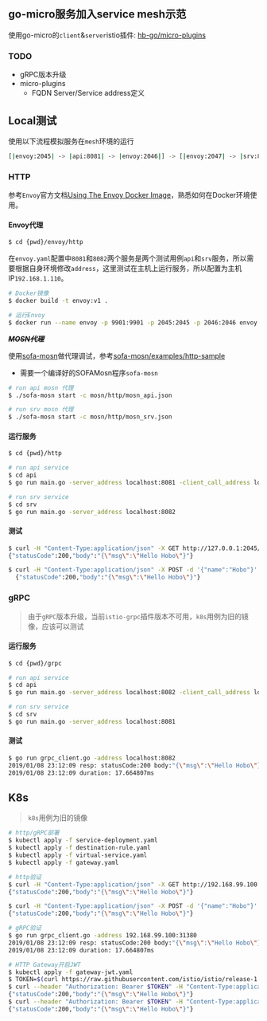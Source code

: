 ## go-micro服务加入service mesh示范

使用go-micro的`client`&`server`istio插件: [hb-go/micro-plugins](https://github.com/hb-go/micro-plugins)

### TODO
- gRPC版本升级
- micro-plugins
    - FQDN Server/Service address定义

## Local测试
使用以下流程模拟服务在`mesh`环境的运行
```bash
[|envoy:2045| -> |api:8081| -> |envoy:2046|] -> [|envoy:2047| -> |srv:8082|]
```

### HTTP

参考`Envoy`官方文档[Using The Envoy Docker Image](https://www.envoyproxy.io/docs/envoy/v1.10.0/start/start#using-the-envoy-docker-image)，熟悉如何在Docker环境使用。

#### Envoy代理
```bash
$ cd {pwd}/envoy/http
```
在`envoy.yaml`配置中`8081`和`8082`两个服务是两个测试用例`api`和`srv`服务，所以需要根据自身环境修改`address`，这里测试在主机上运行服务，所以配置为主机IP`192.168.1.110`。

```bash
# Docker镜像
$ docker build -t envoy:v1 .

# 运行Envoy
$ docker run --name envoy -p 9901:9901 -p 2045:2045 -p 2046:2046 envoy:v1
```

***~~MOSN代理~~***

使用[sofa-mosn](https://github.com/alipay/sofa-mosn)做代理调试，参考[sofa-mosn/examples/http-sample](https://github.com/alipay/sofa-mosn/tree/master/examples/http-sample)
- 需要一个编译好的SOFAMosn程序`sofa-mosn`
```bash
# run api mosn 代理
$ ./sofa-mosn start -c mosn/http/mosn_api.json

# run srv mosn 代理
$ ./sofa-mosn start -c mosn/http/mosn_srv.json
```

#### 运行服务
```bash
$ cd {pwd}/http

# run api service
$ cd api
$ go run main.go -server_address localhost:8081 -client_call_address localhost:2046

# run srv service
$ cd srv
$ go run main.go -server_address localhost:8082
```

#### 测试
```bash
$ curl -H "Content-Type:application/json" -X GET http://127.0.0.1:2045/example/call?name=Hobo
{"statusCode":200,"body":"{\"msg\":\"Hello Hobo\"}"}

$ curl -H "Content-Type:application/json" -X POST -d '{"name":"Hobo"}' http://127.0.0.1:2045/example/call
  {"statusCode":200,"body":"{\"msg\":\"Hello Hobo\"}"}
```

### gRPC
> 由于`gRPC`版本升级，当前`istio-grpc`插件版本不可用，`k8s`用例为旧的镜像，应该可以测试

#### 运行服务
```bash
$ cd {pwd}/grpc

# run api service
$ cd api
$ go run main.go -server_address localhost:8082 -client_call_address localhost:8081

# run srv service
$ cd srv
$ go run main.go -server_address localhost:8081
```

#### 测试
```bash
$ go run grpc_client.go -address localhost:8082
2019/01/08 23:12:09 resp: statusCode:200 body:"{\"msg\":\"Hello Hobo\"}" 
2019/01/08 23:12:09 duration: 17.664807ms
```

## K8s
> `k8s`用例为旧的镜像

```bash
# http/gRPC部署
$ kubectl apply -f service-deployment.yaml
$ kubectl apply -f destination-rule.yaml
$ kubectl apply -f virtual-service.yaml
$ kubectl apply -f gateway.yaml

# http验证
$ curl -H "Content-Type:application/json" -X GET http://192.168.99.100:31380/example/call?name=Hobo
{"statusCode":200,"body":"{\"msg\":\"Hello Hobo\"}"}

$ curl -H "Content-Type:application/json" -X POST -d '{"name":"Hobo"}' http://192.168.99.100:31380/example/call
{"statusCode":200,"body":"{\"msg\":\"Hello Hobo\"}"}

# gRPC验证
$ go run grpc_client.go -address 192.168.99.100:31380
2019/01/08 23:12:09 resp: statusCode:200 body:"{\"msg\":\"Hello Hobo\"}" 
2019/01/08 23:12:09 duration: 17.664807ms

# HTTP Gateway开启JWT
$ kubectl apply -f gateway-jwt.yaml
$ TOKEN=$(curl https://raw.githubusercontent.com/istio/istio/release-1.1/security/tools/jwt/samples/demo.jwt -s)
$ curl --header "Authorization: Bearer $TOKEN" -H "Content-Type:application/json" -X GET http://192.168.99.100:31380/example/call?name=Hobo
{"statusCode":200,"body":"{\"msg\":\"Hello Hobo\"}"}
$ curl --header "Authorization: Bearer $TOKEN" -H "Content-Type:application/json" -X POST -d '{"name":"Hobo"}' http://192.168.99.100:31380/example/call
{"statusCode":200,"body":"{\"msg\":\"Hello Hobo\"}"}
```